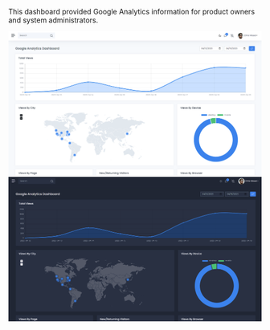 This dashboard provided Google Analytics information for product owners and system administrators.

<img src="https://github.com/DustinSPolk/Fairly/blob/main/Analytics/lightAnalytics.PNG" width="1000">
<img src="https://github.com/DustinSPolk/Fairly/blob/main/Analytics/darkAnalytics.PNG" width="1000">
